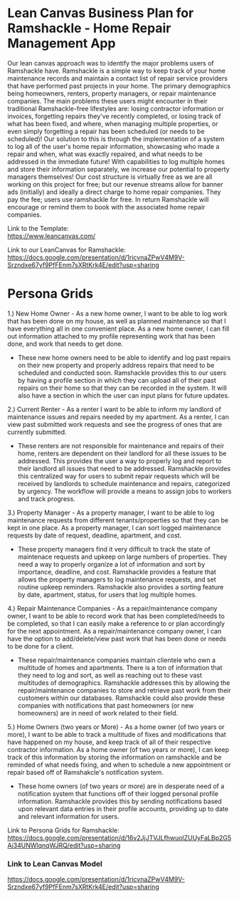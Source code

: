 # Lean Canvas Business Plan for Ramshackle - Home Repair Management App  
Our lean canvas approach was to identify the major problems users of Ramshackle have. Ramshackle is a simple way to keep track of your home maintenance records and maintain a contact list of repair service providers that have performed past projects in your home. The primary demographics being homeowners, renters, property managers, or repair maintenance companies. The main problems these users might encounter in their traditional Ramshackle-free lifestyles are: losing contractor information or invoices, forgetting repairs they've recently completed, or losing track of what has been fixed, and where, when managing multiple properties, or even simply forgetting a repair has been scheduled (or needs to be scheduled)! Our solution to this is through the implementation of a system to log all of the user's home repair information, showcasing who made a repair and when, what was exactly repaired, and what needs to be addressed in the immediate future! With capabilities to log multiple homes and store their information separately, we increase our potential to property managers themselves! Our cost structure is virtually free as we are all working on this project for free; but our revenue streams allow for banner ads (initially) and ideally a direct charge to home repair companies. They pay the fee; users use ramshackle for free. In return Ramshackle will encourage or remind them to book with the associated home repair companies.  
  
Link to the Template:  
https://www.leancanvas.com/  

Link to our LeanCanvas for Ramshackle:  
https://docs.google.com/presentation/d/1ricvnaZPwV4M9V-Srzndxe67yf9PfFEnm7sXRtKrk4E/edit?usp=sharing  
  
  
  
# Persona Grids  
1.) New Home Owner - As a new home owner, I want to be able to log work that has been done on my house, as well as planned maintenance so that I have everything all in one convenient place. As a new home owner, I can fill out information attached to my profile representing work that has been done, and work that needs to get done. 
- These new home owners need to be able to identify and log past repairs on their new property and properly address repairs that need to be scheduled and conducted soon. Ramshackle provides this to our users by having a profile section in which they can upload all of their past repairs on their home so that they can be recorded in the system. It will also have a section in which the user can input plans for future updates.  
  
2.) Current Renter - As a renter I want to be able to inform my landlord of maintenance issues and repairs needed by my apartment. As a renter, I can view past submitted work requests and see the progress of ones that are currently submitted.
- These renters are not responsible for maintenance and repairs of their home, renters are dependent on their landlord for all these issues to be addressed. This provides the user a way to properly log and report to their landlord all issues that need to be addressed. Ramshackle provides this centralized way for users to submit repair requests which will be received by landlords to schedule maintenance and repairs, categorized by urgency. The workflow will provide a means to assign jobs to workers and track progress.  
  
3.) Property Manager - As a property manager, I want to be able to log maintenance requests from different tenants/properties so that they can be kept in one place. As a property manager, I can sort logged maintenance requests by date of request, deadline, apartment, and cost. 
- These property managers find it very difficult to track the state of maintenace requests and upkeep on large numbers of properties. They need a way to properly organize a lot of information and sort by importance, deadline, and cost. Ramshackle provides a feature that allows the property managers to log maintenance requests, and set routine upkeep reminders. Ramshackle also provides a sorting feature by date, apartment, status, for users that log multiple homes.  
  
4.) Repair Maintenance Companies - As a repair/maintenance company owner, I want to be able to record work that has been completed/needs to be completed, so that I can easily make a reference to or plan accordingly for the next appointment. As a repair/maintenance company owner, I can have the option to add/delete/view past work that has been done or needs to be done for a client.
- These repair/maintenance companies maintain clientele who own a multitude of homes and apartments. There is a ton of information that they need to log and sort, as well as reaching out to these vast multitudes of demographics. Ramshackle addresses this by allowing the repair/maintenance companies to store and retrieve past work from their customers within our databases. Ramshackle could also provide these companies with notifications that past homeowners (or new homeowners) are in need of work related to their field.  
  
5.) Home Owners (two years or More) - As a home owner (of two years or more), I want to be able to track a multitude of fixes and modifications that have happened on my house, and keep track of all of their respective contractor information. As a home owner (of two years or more), I can keep track of this information by storing the information on ramshackle and be reminded of what needs fixing, and when to schedule a new appointment or repair based off of Ramshakcle's notification system.
- These home owners (of two years or more) are in desperate need of a notification system that functions off of their logged personal profile information. Ramshackle provides this by sending notifications based upon relevant data entries in their profile accounts, providing up to date and relevant information for users.
  
Link to Persona Grids for Ramshackle:  
https://docs.google.com/presentation/d/16v2JjJTVJLfhwuolZUUyFaLBp2G5Ai34UNWlqnqWJRQ/edit?usp=sharing  
  
### Link to Lean Canvas Model    
https://docs.google.com/presentation/d/1ricvnaZPwV4M9V-Srzndxe67yf9PfFEnm7sXRtKrk4E/edit?usp=sharing
